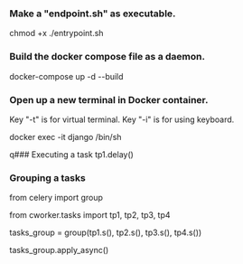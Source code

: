 ### Make a "endpoint.sh" as executable.
chmod +x ./entrypoint.sh

### Build the docker compose file as a daemon. 
docker-compose up -d --build

### Open up a new terminal in Docker container.
Key "-t" is for virtual terminal.
Key "-i" is for using keyboard. 

docker exec -it django /bin/sh

q### Executing a task
tp1.delay()

### Grouping a tasks
from celery import group

from cworker.tasks import tp1, tp2, tp3, tp4

tasks_group = group(tp1.s(), tp2.s(), tp3.s(), tp4.s())

tasks_group.apply_async()


